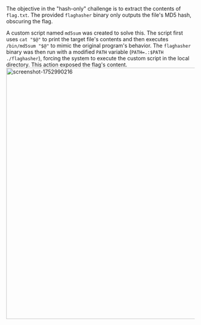 The objective in the "hash-only" challenge is to extract the contents of `flag.txt`. The provided `flaghasher` binary only outputs the file's MD5 hash, obscuring the flag.

A custom script named `md5sum` was created to solve this. The script first uses `cat "$@"` to print the target file's contents and then executes `/bin/md5sum "$@"` to mimic the original program's behavior. The `flaghasher` binary was then run with a modified `PATH` variable (`PATH=.:$PATH ./flaghasher`), forcing the system to execute the custom script in the local directory. This action exposed the flag's content.
<img width="1071" height="673" alt="screenshot-1752990216" src="https://github.com/user-attachments/assets/cf6836a4-fbc8-40d1-9c9c-abafab01dfcd" />

